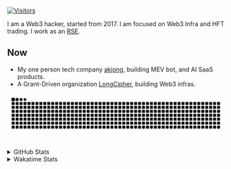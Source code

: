 <!-- markdownlint-disable MD041 MD010 MD033 -->
[![Visitors](https://api.visitorbadge.io/api/daily?path=Akagi201%2FAkagi201&label=Visitors%20Today&countColor=%2337d67a)](https://visitorbadge.io/status?path=Akagi201%2FAkagi201)

I am a Web3 hacker, started from 2017. I am focused on Web3 Infra and HFT trading.
I work as an [RSE](https://us-rse.org/about/what-is-an-rse/).

## Now

* My one person tech company [akjong](https://github.com/akjong), building MEV bot, and AI SaaS products.
* A Grant-Driven organization [LongCipher](https://github.com/longcipher), building Web3 infras.

[![github contribution grid snake animation](https://raw.githubusercontent.com/Akagi201/Akagi201/output/github-contribution-grid-snake.svg#gh-light-mode-only)](https://github.com/Akagi201)

<details>
<summary>GitHub Stats</summary>
  <a href="https://github.com/Akagi201"><img alt="Profile Detail" src="https://raw.githubusercontent.com/Akagi201/Akagi201/master/profile-summary-card-output/dracula/0-profile-details.svg" /></a>
  <a href="https://github.com/Akagi201"><img alt="Github Stats" src="https://raw.githubusercontent.com/Akagi201/Akagi201/master/profile-summary-card-output/dracula/3-stats.svg" /></a>
  <a href="https://github.com/Akagi201"><img alt="Lang By Commits" src="https://raw.githubusercontent.com/Akagi201/Akagi201/master/profile-summary-card-output/dracula/2-most-commit-language.svg" /></a>
</details>

<details>
<summary>Wakatime Stats</summary>
<br>

<!--START_SECTION:waka-->

```txt
From: 24 September 2025 - To: 01 October 2025

Total Time: 8 hrs 59 mins

Other        6 hrs 31 mins   ██████████████████░░░░░░░   72.62 %
TypeScript   1 hr 2 mins     ███░░░░░░░░░░░░░░░░░░░░░░   11.64 %
sh           59 mins         ██▓░░░░░░░░░░░░░░░░░░░░░░   10.95 %
JSON         14 mins         ▓░░░░░░░░░░░░░░░░░░░░░░░░   02.76 %
Markdown     4 mins          ▒░░░░░░░░░░░░░░░░░░░░░░░░   00.85 %
Text         3 mins          ▒░░░░░░░░░░░░░░░░░░░░░░░░   00.69 %
INI          2 mins          ░░░░░░░░░░░░░░░░░░░░░░░░░   00.49 %
```

<!--END_SECTION:waka-->

</details>
